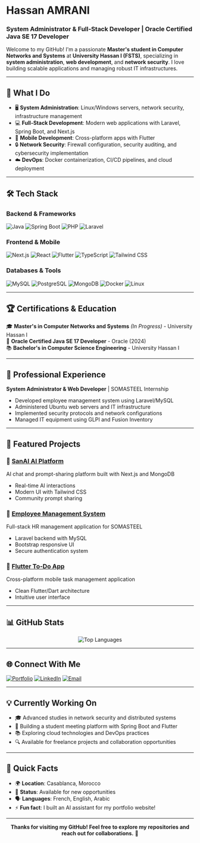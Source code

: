 # Hassan AMRANI
### System Administrator & Full-Stack Developer | Oracle Certified Java SE 17 Developer

Welcome to my GitHub! I'm a passionate **Master's student in Computer Networks and Systems** at **University Hassan I (FSTS)**, specializing in **system administration**, **web development**, and **network security**. I love building scalable applications and managing robust IT infrastructures.

---

## 🚀 What I Do

- 🖥️ **System Administration**: Linux/Windows servers, network security, infrastructure management
- 💻 **Full-Stack Development**: Modern web applications with Laravel, Spring Boot, and Next.js
- 📱 **Mobile Development**: Cross-platform apps with Flutter
- 🔒 **Network Security**: Firewall configuration, security auditing, and cybersecurity implementation
- ☁️ **DevOps**: Docker containerization, CI/CD pipelines, and cloud deployment

---

## 🛠️ Tech Stack

### **Backend & Frameworks**
![Java](https://img.shields.io/badge/Java-ED8B00?style=flat&logo=openjdk&logoColor=white)
![Spring Boot](https://img.shields.io/badge/Spring_Boot-6DB33F?style=flat&logo=spring-boot&logoColor=white)
![PHP](https://img.shields.io/badge/PHP-777BB4?style=flat&logo=php&logoColor=white)
![Laravel](https://img.shields.io/badge/Laravel-FF2D20?style=flat&logo=laravel&logoColor=white)

### **Frontend & Mobile**
![Next.js](https://img.shields.io/badge/Next.js-000000?style=flat&logo=nextdotjs&logoColor=white)
![React](https://img.shields.io/badge/React-20232A?style=flat&logo=react&logoColor=61DAFB)
![Flutter](https://img.shields.io/badge/Flutter-02569B?style=flat&logo=flutter&logoColor=white)
![TypeScript](https://img.shields.io/badge/TypeScript-007ACC?style=flat&logo=typescript&logoColor=white)
![Tailwind CSS](https://img.shields.io/badge/Tailwind_CSS-38B2AC?style=flat&logo=tailwind-css&logoColor=white)

### **Databases & Tools**
![MySQL](https://img.shields.io/badge/MySQL-4479A1?style=flat&logo=mysql&logoColor=white)
![PostgreSQL](https://img.shields.io/badge/PostgreSQL-316192?style=flat&logo=postgresql&logoColor=white)
![MongoDB](https://img.shields.io/badge/MongoDB-4EA94B?style=flat&logo=mongodb&logoColor=white)
![Docker](https://img.shields.io/badge/Docker-2496ED?style=flat&logo=docker&logoColor=white)
![Linux](https://img.shields.io/badge/Linux-FCC624?style=flat&logo=linux&logoColor=black)

---

## 🏆 Certifications & Education

🎓 **Master's in Computer Networks and Systems** *(In Progress)* - University Hassan I  
🥇 **Oracle Certified Java SE 17 Developer** - Oracle (2024)  
📚 **Bachelor's in Computer Science Engineering** - University Hassan I

---

## 💼 Professional Experience

**System Administrator & Web Developer** | SOMASTEEL Internship  
- Developed employee management system using Laravel/MySQL
- Administered Ubuntu web servers and IT infrastructure
- Implemented security protocols and network configurations
- Managed IT equipment using GLPI and Fusion Inventory

---

## 🌟 Featured Projects

### 🤖 [SanAI AI Platform](https://sanai.amranihassan.site)
AI chat and prompt-sharing platform built with Next.js and MongoDB
- Real-time AI interactions
- Modern UI with Tailwind CSS
- Community prompt sharing

### 👥 [Employee Management System](https://app.somasteel.ma)
Full-stack HR management application for SOMASTEEL
- Laravel backend with MySQL
- Bootstrap responsive UI
- Secure authentication system

### 📱 [Flutter To-Do App](https://appetize.io/embed/b_rhh5ycth2pgzr7gjcmhnkjxi6i)
Cross-platform mobile task management application
- Clean Flutter/Dart architecture
- Intuitive user interface

---

## 📊 GitHub Stats

<div align="center">

![Top Languages](https://github-readme-stats.vercel.app/api/top-langs/?username=SAN-AMRANI&layout=compact&theme=tokyonight&hide=html,css&langs_count=8)

</div>

---

## 🌐 Connect With Me

[![Portfolio](https://img.shields.io/badge/Portfolio-000000?style=for-the-badge&logo=About.me&logoColor=white)](https://www.amranihassan.site)
[![LinkedIn](https://img.shields.io/badge/LinkedIn-0077B5?style=for-the-badge&logo=linkedin&logoColor=white)](https://www.linkedin.com/in/hassan-amrani-12843817a)
[![Email](https://img.shields.io/badge/Email-D14836?style=for-the-badge&logo=gmail&logoColor=white)](mailto:amranihassan.am@gmail.com)

---

## 💡 Currently Working On

- 🎓 Advanced studies in network security and distributed systems
- 🚀 Building a student meeting platform with Spring Boot and Flutter
- 📚 Exploring cloud technologies and DevOps practices
- 🔍 Available for freelance projects and collaboration opportunities

---

## 📍 Quick Facts

- 🌍 **Location**: Casablanca, Morocco
- 💼 **Status**: Available for new opportunities
- 🗣️ **Languages**: French, English, Arabic
- ⚡ **Fun fact**: I built an AI assistant for my portfolio website!

---

<div align="center">

**Thanks for visiting my GitHub! Feel free to explore my repositories and reach out for collaborations.** 🚀

</div>

